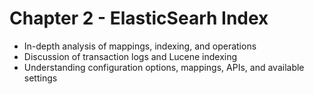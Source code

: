 # Chapter 2 - ElasticSearh Index

* In-depth analysis of mappings, indexing, and operations
* Discussion of transaction logs and Lucene indexing
* Understanding configuration options, mappings, APIs, and available settings